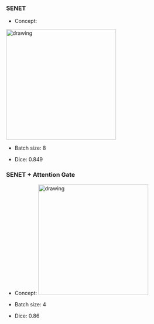 ### SENET
  - Concept:
  <img src="https://user-images.githubusercontent.com/56510169/131803211-ec2d6dd8-a579-4b69-9ade-d75a241d52b9.png" alt="drawing" width="300"/>
  
  - Batch size: 8
  
  - Dice: 0.849

### SENET + Attention Gate
  - Concept:
    <img src="https://user-images.githubusercontent.com/56510169/131803546-2ac19767-69ed-4d48-842a-e92e413944f9.png" alt="drawing" width="300"/>
  
  - Batch size: 4
  
  - Dice: 0.86

